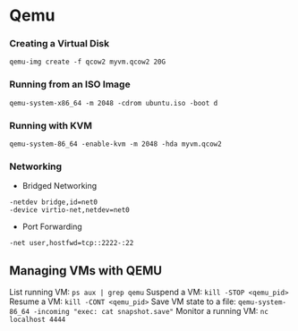 # Qemu 


### Creating a Virtual Disk

`qemu-img create -f qcow2 myvm.qcow2 20G`

### Running from  an ISO Image

`qemu-system-x86_64 -m 2048 -cdrom ubuntu.iso -boot d`

### Running with KVM

`qemu-system-86_64 -enable-kvm -m 2048 -hda myvm.qcow2`

### Networking

- Bridged Networking

```
-netdev bridge,id=net0
-device virtio-net,netdev=net0
```

- Port Forwarding
```
-net user,hostfwd=tcp::2222-:22
```

## Managing VMs with QEMU

List running VM: `ps aux | grep qemu`
Suspend a VM: `kill -STOP <qemu_pid>`
Resume a VM: `kill -CONT <qemu_pid>`
Save VM state to a file: `qemu-system-86_64 -incoming "exec: cat snapshot.save"`
Monitor a running VM: `nc localhost 4444`
